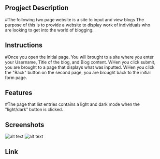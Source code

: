 ## Progject Description

#The following two page website is a site to input and view blogs The purpose of this is to provide a website to display work of individuals who are looking to get into the world of blogging. 

## Instructions

#Once you open the initial page. You will brought to a site where you enter your Username, Title of the blog, and Blog content. WHen you click submit, you are brought to a page that displays what was inputted. WHen you click the "Back" button on the second page, you are brought back to the initial form page.

## Features

#The page that list entries contains a light and dark mode when the "light/dark" button is clicked.

## Screenshots

![alt text](<Screenshot 2024-03-30 at 12.23.10 AM-1.png>)
![alt text](<Screenshot 2024-03-30 at 12.25.35 AM.png>)


## Link

